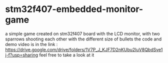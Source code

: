 # stm32f407-embedded-monitor-game
a simple game created on stm32f407 board with the LCD monitor, with two sparrows shooting each other with the different size of bullets
the code and demo video is in the link : https://drive.google.com/drive/folders/1V7P_J_KJF7D2nKUbu2IuV8QbdSve1j-f?usp=sharing
feel free to take a look at it
